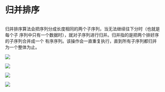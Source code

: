 # 归并排序

###### 
归并排序算法会把序列分成长度相同的两个子序列，当无法继续往下分时（也就是每个子
序列中只有一个数据时），就对子序列进行归并。归并指的是把两个排好序的子序列合并成一个
有序序列。该操作会一直重复执行，直到所有子序列都归并为一个整体为止。

![](http://m.qpic.cn/psb?/V11mcXK244wGyf/AkxRn8iAYKPU57aw9uSiolII9yoU2KuKlNKpPLtZPJw!/b/dL8AAAAAAAAA&bo=vgJ2AgAAAAADF*o!&rf=viewer_4)

![](http://m.qpic.cn/psb?/V11mcXK244wGyf/buUL4By4nKY44I*VeIkznjWzPrYxDWqsjntZc0tgS7A!/b/dFIBAAAAAAAA&bo=ugJsAwAAAAADF.U!&rf=viewer_4)

![](http://m.qpic.cn/psb?/V11mcXK244wGyf/FS48yeHt3Foofq4wDET9aMgBljdSCFmVhfcJw4Tcrag!/b/dLYAAAAAAAAA&bo=tgJsAwAAAAADF.k!&rf=viewer_4)

![](http://m.qpic.cn/psb?/V11mcXK244wGyf/UUIhqbJTUi0syx5gBCWEK2ofRa9TkBJOGq2IbcLQq7M!/b/dMQAAAAAAAAA&bo=ugJwAwAAAAADJ8k!&rf=viewer_4)